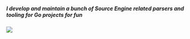 ##### I develop and maintain a bunch of Source Engine related parsers and tooling for Go projects for fun

<picture>
  <source
    srcset="https://github-readme-stats.vercel.app/api?username=galaco&show_icons=true&theme=nightowl"
    media="(prefers-color-scheme: dark)"
  />
  <source
    srcset="https://github-readme-stats.vercel.app/api?username=galaco&show_icons=true&theme=buefy"
    media="(prefers-color-scheme: light), (prefers-color-scheme: no-preference)"
  />
  <img src="https://github-readme-stats.vercel.app/api?username=galaco&show_icons=true" />
</picture>
